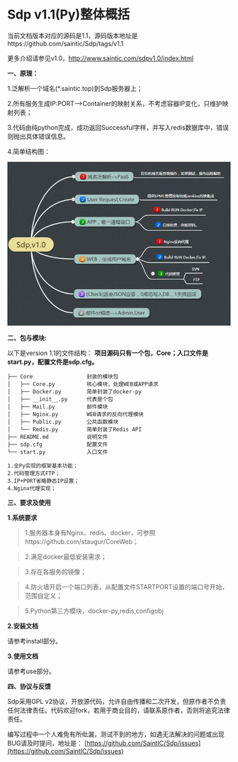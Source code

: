 # Sdp v1.1(Py)整体概括

当前文档版本对应的源码是1.1，源码版本地址是https://github.com/saintic/Sdp/tags/v1.1

更多介绍请参见v1.0，http://www.saintic.com/sdpv1.0/index.html

**一、原理：**

1.泛解析一个域名(*.saintic.top)到Sdp服务器上；

2.所有服务生成IP:PORT-->Container的映射关系，不考虑容器IP变化，只维护映射列表；

3.代码由纯python完成，成功返回Successful字样，并写入redis数据库中，错误则抛出具体错误信息。

4.简单结构图：

![](../imgs/sdpy.jpg)

**二、包与模块:**

以下是version 1.1的文件结构：
**项目源码只有一个包，Core；入口文件是start.py，配置文件是sdp.cfg。**

```
├── Core                 封装的模块包
│   ├── Core.py          核心模块，处理WEB或APP请求
│   ├── Docker.py        简单封装了docker-py
│   ├── __init__.py      代表是个包
│   ├── Mail.py          邮件模块
│   ├── Nginx.py         WEB请求的反向代理模块
│   ├── Public.py        公共函数模块
│   └── Redis.py         简单封装了Redis API
├── README.md            说明文件
├── sdp.cfg              配置文件
└── start.py             入口文件
```

    1.全Py实现的框架基本功能；
    2.代码管理方式FTP；
    3.IP+PORT省略静态IP设置；
    4.Nginx代理实现；



**三、要求及使用**

**1.系统要求**
  
  >1.服务器本身有Nginx、redis、docker，可参照https://github.com/staugur/CoreWeb；
  
  >2.满足docker最低安装需求；
  
  >3.存在各服务的镜像；

  >4.防火墙开启一个端口列表，从配置文件STARTPORT设置的端口号开始，范围自定义；
  
  >5.Python第三方模块，docker-py,redis,configobj

**2.安装文档**

请参考install部分。

**3.使用文档**

请参考use部分。


**四、协议与反馈**

Sdp采用GPL v2协议，开放源代码，允许自由传播和二次开发，但原作者不负责任何法律责任。代码欢迎fork，若用于商业目的，请联系原作者，否则将追究法律责任。

编写过程中一个人难免有所纰漏，测试不到的地方，如遇无法解决的问题或出现BUG请及时提问，地址是：
[https://github.com/SaintIC/Sdp/issues](https://github.com/SaintIC/Sdp/issues)
